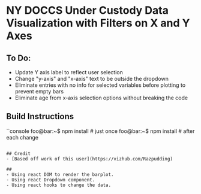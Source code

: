# NY DOCCS Under Custody Data Visualization with Filters on X and Y Axes

## To Do:
- Update Y axis label to reflect user selection
- Change "y-axis" and "x-axis" text to be outside the dropdown
- Eliminate entries with no info for selected variables before plotting to prevent empty bars
- Eliminate age from x-axis selection options without breaking the code

## Build Instructions
``console
foo@bar:~$ npm install # just once
foo@bar:~$ npm install # after each change
```

## Credit
- [Based off work of this user](https://vizhub.com/Razpudding)

## 
- Using react DOM to render the barplot.
- Using react Dropdown component. 
- Using react hooks to change the data. 

